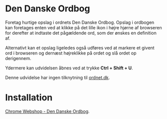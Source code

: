 # Den Danske Ordbog
Foretag hurtige opslag i ordnets Den Danske Ordbog. Opslag i ordbogen kan foretages enten ved at klikke på det lille ikon i højre hjørne af browseren for derefter at indtaste det pågældende ord, som der ønskes en definition af.

Alternativt kan et opslag ligeledes også udføres ved at markere et givent ord i browseren og dernæst højreklikke på ordet og slå ordet op derigennem. 

Ydermere kan udvidelsen åbnes ved at trykke **Ctrl + Shift + U**.

Denne udvidelse har ingen tilknytning til [ordnet.dk](http://ordnet.dk/ddo).

# Installation
[Chrome Webshop - Den Danske Ordbog](https://chrome.google.com/webstore/detail/dbpdoikeilkcgfhlihaajhlkiflfhopc).